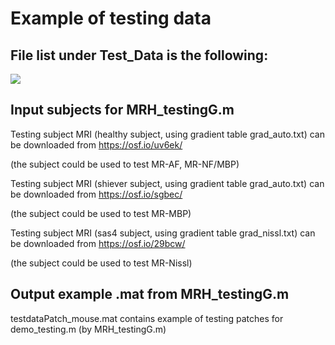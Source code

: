 # Example of testing data
## File list under Test_Data is the following:
![](https://github.com/liangzifei/MRH_net_submit/blob/main/image/TestFoder_tree.jpg)

## Input subjects for MRH_testingG.m
Testing subject MRI (healthy subject, using gradient table grad_auto.txt) can be downloaded from https://osf.io/uv6ek/

(the subject could be used to test MR-AF, MR-NF/MBP)

Testing subject MRI (shiever subject, using gradient table grad_auto.txt) can be downloaded from https://osf.io/sgbec/

(the subject could be used to test MR-MBP)

Testing subject MRI (sas4 subject, using gradient table grad_nissl.txt) can be downloaded from https://osf.io/29bcw/

(the subject could be used to test MR-Nissl)

## Output example .mat from MRH_testingG.m

testdataPatch_mouse.mat contains example of testing patches for demo_testing.m (by MRH_testingG.m)
